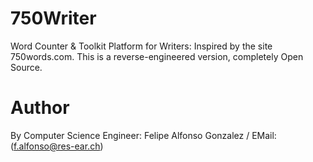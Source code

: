 # 750Writer
Word Counter & Toolkit Platform for Writers: Inspired by the site 750words.com. This is a reverse-engineered version, completely Open Source.


# Author
By Computer Science Engineer: Felipe Alfonso Gonzalez / EMail: (f.alfonso@res-ear.ch)
